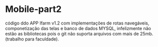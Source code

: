 # Mobile-part2

código ddo APP Ifarm v1.2 com implementações de rotas navegáveis, componetização das telas e banco de dados MYSQL, infelizmente não estão as bibliotecas pois o git não suporta arquivos com mais de 25mb. (trabalho para faculdade).
